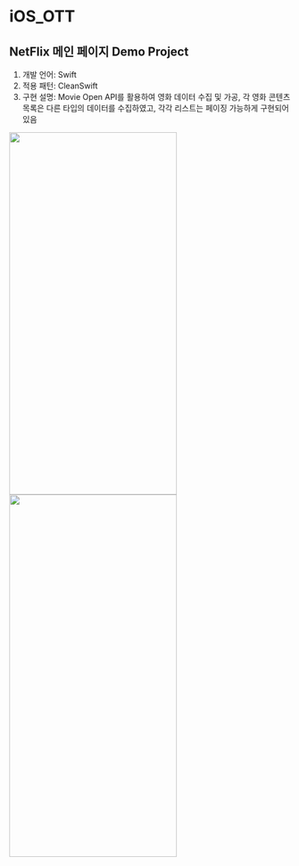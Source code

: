 # iOS_OTT

## NetFlix 메인 페이지 Demo Project  

1. 개발 언어: Swift 
2. 적용 패턴: CleanSwift
3. 구현 설명: Movie Open API를 활용하여 영화 데이터 수집 및 가공, 
   각 영화 콘텐츠 목록은 다른 타입의 데이터를 수집하였고, 각각 리스트는 페이징 가능하게 구현되어있음  

<img src="https://user-images.githubusercontent.com/69079698/230751825-a533e8c3-5b01-487b-b3b3-7c6f4e5638f7.jpeg"  width="300" height="649.998"><img src="https://user-images.githubusercontent.com/69079698/230752067-641d2a6b-6ff9-4597-8de6-be0252b9ef5d.jpeg"  width="300" height="649.998">



